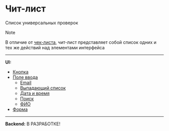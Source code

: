 # Чит-лист
Список универсальных проверок
> [!NOTE]
> В отличие от [чек-листа](/Testing/Documentation/Check-List.md), чит-лист представляет собой список одних и тех же действий над элементами интерфейса

---

**UI:**
* [Кнопка](/Testing/Documentation/Cheat-List/Button.md)
* [Поле ввода](/Testing/Documentation/Cheat-List/Input/Table%20Of%20Contents.md)
  * [Email](/Testing/Documentation/Cheat-List/Input/Email.md)
  * [Выпадающий список](/Testing/Documentation/Cheat-List/Input/Dropdown.md)
  * [Дата и время](/Testing/Documentation/Cheat-List/Input/Date%20And%20Time.md)
  * [Поиск](/Testing/Documentation/Cheat-List/Input/Search.md)
  * [ФИО](/Testing/Documentation/Cheat-List/Input/Full%20Name.md)
* [Форма](/Testing/Documentation/Cheat-List/Form.md)

---

**Backend:**
В РАЗРАБОТКЕ!